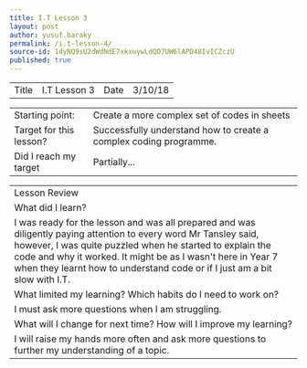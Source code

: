 ```yaml
---
title: I.T Lesson 3
layout: post
author: yusuf.baraky
permalink: /i.t-lesson-4/
source-id: 1dyNQ9sU2dWdNdE7xkxuywLdQD7UW6lAPD48IvICZczU
published: true
---
```

<table>
  <tr>
    <td>Title</td>
    <td>I.T Lesson 3</td>
    <td> Date</td>
    <td>3/10/18</td>
  </tr>
</table>


<table>
  <tr>
    <td>Starting point:</td>
    <td>Create a more complex set of codes in sheets</td>
  </tr>
  <tr>
    <td>Target for this lesson?</td>
    <td>Successfully understand how to create a complex coding programme.</td>
  </tr>
  <tr>
    <td>Did I reach my target</td>
    <td>Partially...</td>
  </tr>
</table>


<table>
  <tr>
    <td>Lesson Review</td>
  </tr>
  <tr>
    <td>What did I learn?</td>
  </tr>
  <tr>
    <td>I was ready for the lesson and was all prepared and was diligently paying attention to every word Mr Tansley said, however, I was quite puzzled when he started to explain the code and why it worked. It might be as I wasn't here in Year 7 when they learnt how to understand code or if I just am a bit slow with I.T.</td>
  </tr>
  <tr>
    <td>What limited my learning? Which habits do I need to work on? </td>
  </tr>
  <tr>
    <td>I must ask more questions when I am struggling.</td>
  </tr>
  <tr>
    <td>What will I change for next time? How will I improve my learning?</td>
  </tr>
  <tr>
    <td>I will raise my hands more often and ask more questions to further my understanding of a topic.</td>
  </tr>
</table>


